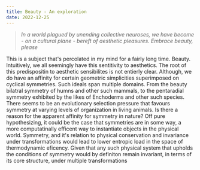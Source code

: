 ```yaml
---
title: Beauty - An exploration
date: 2022-12-25
---
```


> *In a world plagued by unending collective neuroses, we have become -  on a cultural plane - bereft of aesthetic pleasures. Embrace beauty, please*

This is a subject that's percolated in my mind for a fairly long time. Beauty. Intuitively, we all seemingly have this sentitivity to aesthetics. The root of this predispositin to aesthetic sensibilites is not entierly clear. Although, we do have an affinity for certain geometric simplicities superimposed on cyclical symmetries. Such ideals span multiple domains. From the beauty bilatral symmetry of humns and other such mammals, to the pentaradial symmetry exhibited by the likes of Enchoderms and other such species. There seems to be an evolutionary selection pressure that favours symmetry at varying levels of organization in living animals. Is there a reason for the apparent affinity for symmetry in nature? Off pure hypothesizing, it could be the case that symmetries are in some way, a more computatinally efficent way to instantiate objects in the physical world. Symmetry, and it's relation to physical conservation and invariance under transformations would lead to lower entropic load in the space of thermodynamic eficency. Given that any such physical system that upholds the conditions of symmetry would by definiton remain invariant, in terms of its core structure, under multiple transformations 